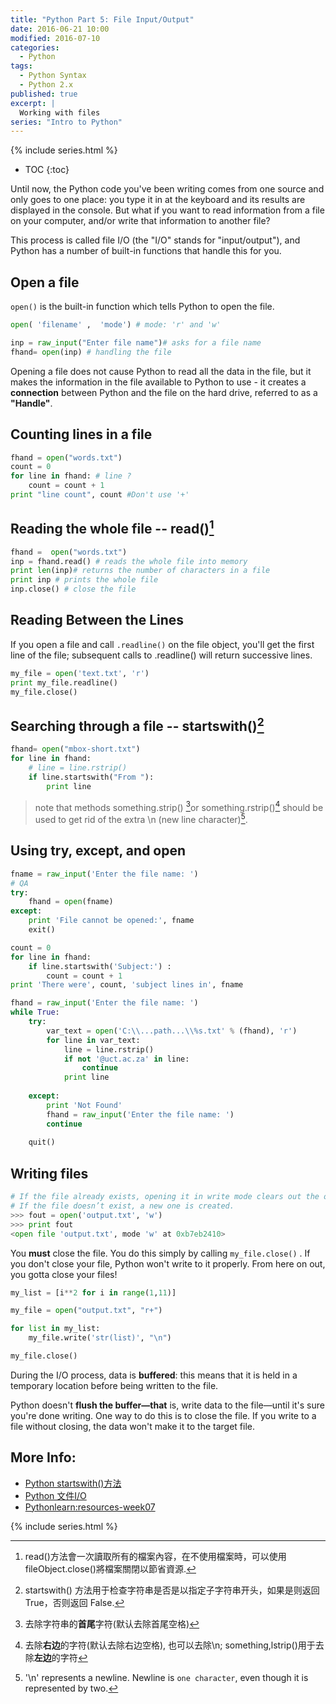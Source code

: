 ```yaml
---
title: "Python Part 5: File Input/Output"
date: 2016-06-21 10:00
modified: 2016-07-10
categories:
  - Python
tags:
  - Python Syntax
  - Python 2.x
published: true
excerpt: |
  Working with files
series: "Intro to Python"	
---
```

{% include series.html %}

* TOC
{:toc}

Until now, the Python code you've been writing comes from one source and only goes to one place: you type it in at the keyboard and its results are displayed in the console. But what if you want to read information from a file on your computer, and/or write that information to another file?

This process is called file I/O (the "I/O" stands for "input/output"), and Python has a number of built-in functions that handle this for you.

## Open a file

`open()` is the built-in function which tells Python to open the file.

```python
open( 'filename' ,  'mode') # mode: 'r' and 'w'
```

```python
inp = raw_input("Enter file name")# asks for a file name
fhand= open(inp) # handling the file
```

Opening a file does not cause Python to read all the data in the file, but it makes the information in the file available to Python to use - it creates a **connection** between Python and the file on the hard drive, referred to as a **"Handle"**.

##  Counting lines in a file

```python
fhand = open("words.txt")
count = 0
for line in fhand: # line ?
    count = count + 1
print "line count", count #Don't use '+'
```

##  Reading the whole file -- read()[^1]

```python
fhand =  open("words.txt")
inp = fhand.read() # reads the whole file into memory
print len(inp)# returns the number of characters in a file
print inp # prints the whole file
inp.close() # close the file
```

## Reading Between the Lines

If you open a file and call `.readline()` on the file object, you'll get the first line of the file; subsequent calls to .readline() will return successive lines.

```python
my_file = open('text.txt', 'r')
print my_file.readline()
my_file.close()
```

##  Searching through a file -- startswith()[^2]

```python
fhand= open("mbox-short.txt")
for line in fhand:
    # line = line.rstrip()
    if line.startswith("From "):
        print line
```

> note that methods something.strip() [^3]or something.rstrip()[^4] should be used to get rid of the extra \n (new line character)[^5]. 

##  Using try, except, and open

```python
fname = raw_input('Enter the file name: ')
# QA 
try:
    fhand = open(fname)
except:
    print 'File cannot be opened:', fname
    exit()

count = 0
for line in fhand:
    if line.startswith('Subject:') : 
        count = count + 1
print 'There were', count, 'subject lines in', fname
```

```python
fhand = raw_input('Enter the file name: ')
while True:
    try:
        var_text = open('C:\\...path...\\%s.txt' % (fhand), 'r')
        for line in var_text:
            line = line.rstrip()
            if not '@uct.ac.za' in line:
                continue
            print line
            
    except:
        print 'Not Found'
        fhand = raw_input('Enter the file name: ')
        continue
        
    quit()
```

##  Writing files

```python
# If the file already exists, opening it in write mode clears out the old data and starts fresh, so be careful! 
# If the file doesn’t exist, a new one is created.
>>> fout = open('output.txt', 'w')
>>> print fout
<open file 'output.txt', mode 'w' at 0xb7eb2410>
```

You **must** close the file. You do this simply by calling `my_file.close()` . If you don't close your file, Python won't write to it properly. From here on out, you gotta close your files!

```python
my_list = [i**2 for i in range(1,11)]

my_file = open("output.txt", "r+")

for list in my_list:
    my_file.write('str(list)', "\n")

my_file.close()
```

During the I/O process, data is **buffered**: this means that it is held in a temporary location before being written to the file.  

Python doesn't **flush the buffer—that** is, write data to the file—until it's sure you're done writing. One way to do this is to close the file. If you write to a file without closing, the data won't make it to the target file.


[^1]: read()方法會一次讀取所有的檔案內容，在不使用檔案時，可以使用fileObject.close()將檔案關閉以節省資源.
[^2]: startswith() 方法用于检查字符串是否是以指定子字符串开头，如果是则返回 True，否则返回 False.
[^3]: 去除字符串的**首尾**字符(默认去除首尾空格)
[^4]: 去除**右边**的字符(默认去除右边空格), 也可以去除\n; something,lstrip()用于去除**左边**的字符
[^5]: '\n' represents a newline. Newline is `one character`, even though it is represented by two.

## More Info:

* [Python startswith()方法](http://www.runoob.com/python/att-string-startswith.html)
* [Python 文件I/O](http://www.runoob.com/python/python-files-io.html)
* [Pythonlearn:resources-week07](https://share.coursera.org/wiki/index.php/Pythonlearn:resources-week07)

{% include series.html %}
